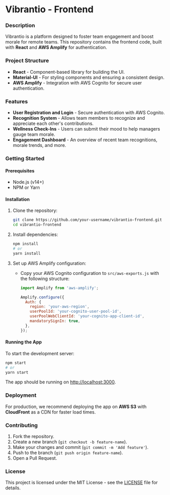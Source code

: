 # Vibrantio - Frontend

### Description
Vibrantio is a platform designed to foster team engagement and boost morale for remote teams. This repository contains the frontend code, built with **React** and **AWS Amplify** for authentication.

### Project Structure
- **React** - Component-based library for building the UI.
- **Material-UI** - For styling components and ensuring a consistent design.
- **AWS Amplify** - Integration with AWS Cognito for secure user authentication.

### Features
- **User Registration and Login** - Secure authentication with AWS Cognito.
- **Recognition System** - Allows team members to recognize and appreciate each other's contributions.
- **Wellness Check-Ins** - Users can submit their mood to help managers gauge team morale.
- **Engagement Dashboard** - An overview of recent team recognitions, morale trends, and more.

### Getting Started

#### Prerequisites
- Node.js (v14+)
- NPM or Yarn

#### Installation
1. Clone the repository:
   ```bash
   git clone https://github.com/your-username/vibrantio-frontend.git
   cd vibrantio-frontend
   ```

2. Install dependencies:
   ```bash
   npm install
   # or
   yarn install
   ```

3. Set up AWS Amplify configuration:
   - Copy your AWS Cognito configuration to `src/aws-exports.js` with the following structure:
     ```javascript
     import Amplify from 'aws-amplify';

     Amplify.configure({
       Auth: {
         region: 'your-aws-region',
         userPoolId: 'your-cognito-user-pool-id',
         userPoolWebClientId: 'your-cognito-app-client-id',
         mandatorySignIn: true,
       },
     });
     ```

#### Running the App
To start the development server:
```bash
npm start
# or
yarn start
```
The app should be running on [http://localhost:3000](http://localhost:3000).

### Deployment
For production, we recommend deploying the app on **AWS S3** with **CloudFront** as a CDN for faster load times.

### Contributing
1. Fork the repository.
2. Create a new branch (`git checkout -b feature-name`).
3. Make your changes and commit (`git commit -m 'Add feature'`).
4. Push to the branch (`git push origin feature-name`).
5. Open a Pull Request.

### License
This project is licensed under the MIT License - see the [LICENSE](LICENSE) file for details.
